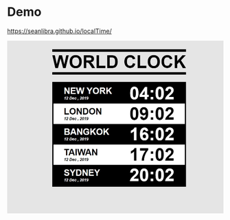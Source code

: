# Demo

https://seanlibra.github.io/localTime/

![image](https://github.com/seanlibra/localTime/blob/master/messageImage_1577350990641.jpg)
